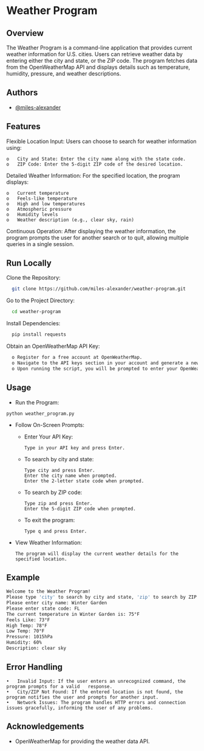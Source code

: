 
# Weather Program

## Overview

The Weather Program is a command-line application that provides current weather information for U.S. cities. Users can retrieve weather data by entering either the city and state, or the ZIP code. The program fetches data from the OpenWeatherMap API and displays details such as temperature, humidity, pressure, and weather descriptions.



## Authors

- [@miles-alexander](https://www.github.com/miles-alexander)


## Features

Flexible Location Input: Users can choose to search for weather information using:

    o	City and State: Enter the city name along with the state code.
    o	ZIP Code: Enter the 5-digit ZIP code of the desired location.


Detailed Weather Information: For the specified location, the program displays:

    o  	Current temperature
    o	Feels-like temperature
    o	High and low temperatures
    o	Atmospheric pressure
    o	Humidity levels
    o	Weather description (e.g., clear sky, rain)

Continuous Operation: After displaying the weather information, the program prompts the user for another search or to quit, allowing multiple queries in a single session.



## Run Locally

Clone the Repository:

```bash
  git clone https://github.com/miles-alexander/weather-program.git
```

Go to the Project Directory:

```bash
  cd weather-program
```

Install Dependencies:

```bash
  pip install requests
```

Obtain an OpenWeatherMap API Key:

```bash
  o	Register for a free account at OpenWeatherMap.
  o	Navigate to the API keys section in your account and generate a new key.
  o	Upon running the script, you will be prompted to enter your OpenWeather API key directly in the terminal.

```


## Usage

  -  Run the Program:

    python weather_program.py

  - Follow On-Screen Prompts:

    - Enter Your API Key:

          Type in your API key and press Enter.

    - To search by city and state:

          Type city and press Enter.
          Enter the city name when prompted.
          Enter the 2-letter state code when prompted.

    -	To search by ZIP code:

            Type zip and press Enter.
            Enter the 5-digit ZIP code when prompted.

    -	To exit the program:
        
            Type q and press Enter.

  - View Weather Information:

        The program will display the current weather details for the specified location.

## Example 
```bash
Welcome to the Weather Program!
Please type 'city' to search by city and state, 'zip' to search by ZIP code, or 'q' to quit: city
Please enter city name: Winter Garden
Please enter state code: FL
The current temperature in Winter Garden is: 75°F
Feels Like: 73°F
High Temp: 78°F
Low Temp: 70°F
Pressure: 1015hPa
Humidity: 60%
Description: clear sky
```

## Error Handling

    •	Invalid Input: If the user enters an unrecognized command, the program prompts for a valid   response.
    •	City/ZIP Not Found: If the entered location is not found, the program notifies the user and prompts for another input.
    •	Network Issues: The program handles HTTP errors and connection issues gracefully, informing the user of any problems.





## Acknowledgements

 - OpenWeatherMap for providing the weather data API.

